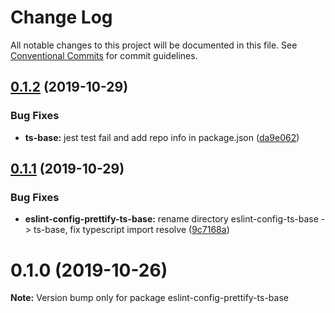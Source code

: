 # Change Log

All notable changes to this project will be documented in this file.
See [Conventional Commits](https://conventionalcommits.org) for commit guidelines.

## [0.1.2](https://github.com/devrsi0n/eslint-config-prettify/compare/v0.1.1...v0.1.2) (2019-10-29)


### Bug Fixes

* **ts-base:** jest test fail and add repo info in package.json ([da9e062](https://github.com/devrsi0n/eslint-config-prettify/commit/da9e062b7773f404c064ee8b79b3e63c99268db1))





## [0.1.1](https://github.com/devrsi0n/eslint-config-prettify/compare/v0.1.0...v0.1.1) (2019-10-29)


### Bug Fixes

* **eslint-config-prettify-ts-base:** rename directory eslint-config-ts-base -> ts-base, fix typescript import resolve ([9c7168a](https://github.com/devrsi0n/eslint-config-prettify/commit/9c7168ae67a3e241647227da7adea54a7cae8686))





# 0.1.0 (2019-10-26)

**Note:** Version bump only for package eslint-config-prettify-ts-base
